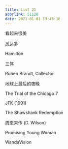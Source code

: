 ```yaml
---
title: List 21
abbrlink: 51126
date: 2021-01-01 13:43:10
---
```


看起来很美

悉达多

Hamilton

三体

Ruben Brandt, Collector

地球上最后的夜晚

The Trial of the Chicago 7

JFK (1991)

The Shawshank Redemption

周恩来传 (D. Wilson)

Promising Young Woman

WandaVision

